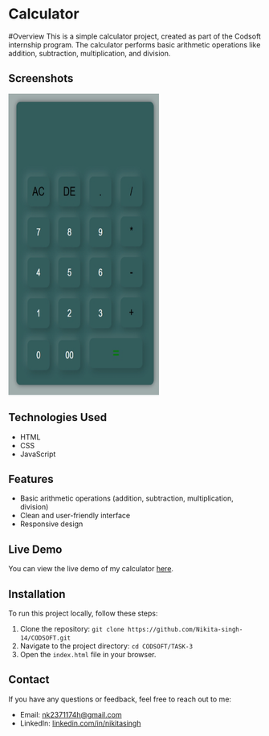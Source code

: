 # Calculator

#Overview
This is a simple calculator project, created as part of the Codsoft internship program. The calculator performs basic arithmetic operations like addition, subtraction, multiplication, and division.

## Screenshots
<img src="screenshots/screenshot.png" width="300" height="600">



## Technologies Used
* HTML
* CSS
* JavaScript

## Features
* Basic arithmetic operations (addition, subtraction, multiplication, division)
* Clean and user-friendly interface
* Responsive design

## Live Demo
You can view the live demo of my calculator [here](https://nikita-singh-14.github.io/calculator/).

## Installation
To run this project locally, follow these steps:

1. Clone the repository: `git clone https://github.com/Nikita-singh-14/CODSOFT.git`
2. Navigate to the project directory: `cd CODSOFT/TASK-3`
3. Open the `index.html` file in your browser.

## Contact
If you have any questions or feedback, feel free to reach out to me:

* Email: [nk2371174h@gmail.com](mailto:nikitasingh@email.com)
* LinkedIn: [linkedin.com/in/nikitasingh](https://www.linkedin.com/in/nikita-singh-3560652bb?utm_source=share&utm_campaign=share_via&utm_content=profile&utm_medium=android_app)

